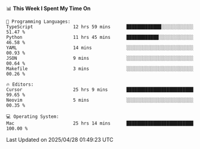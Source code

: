<!--START_SECTION:waka-->
📊 **This Week I Spent My Time On** 

```text
💬 Programming Languages: 
TypeScript               12 hrs 59 mins      █████████████░░░░░░░░░░░░   51.47 % 
Python                   11 hrs 45 mins      ████████████░░░░░░░░░░░░░   46.58 % 
YAML                     14 mins             ░░░░░░░░░░░░░░░░░░░░░░░░░   00.93 % 
JSON                     9 mins              ░░░░░░░░░░░░░░░░░░░░░░░░░   00.64 % 
Makefile                 3 mins              ░░░░░░░░░░░░░░░░░░░░░░░░░   00.26 % 

🔥 Editors: 
Cursor                   25 hrs 9 mins       █████████████████████████   99.65 % 
Neovim                   5 mins              ░░░░░░░░░░░░░░░░░░░░░░░░░   00.35 % 

💻 Operating System: 
Mac                      25 hrs 14 mins      █████████████████████████   100.00 % 
```


 Last Updated on 2025/04/28 01:49:23 UTC
<!--END_SECTION:waka-->
